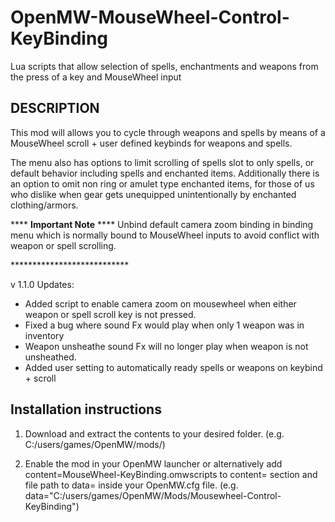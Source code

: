 # OpenMW-MouseWheel-Control-KeyBinding
Lua scripts that allow selection of spells, enchantments and weapons from the press of a key and MouseWheel input 


## DESCRIPTION

This mod will allows you to cycle through weapons and spells by means of a MouseWheel scroll + user defined keybinds for weapons and spells.

The menu also has options to limit scrolling of spells slot to only spells, or default behavior including spells and enchanted items. Additionally there is an option to omit non ring or amulet type enchanted items, for those of us who dislike when gear gets unequipped unintentionally by enchanted clothing/armors.

\*\*\*\* **Important Note** \*\*\*\*
Unbind default camera zoom binding in binding menu which is normally bound to MouseWheel inputs to avoid conflict with weapon or spell scrolling.

\*\*\*\*\*\*\*\*\*\*\*\*\*\*\*\*\*\*\*\*\*\*\*\*\*\*\*

v 1.1.0 Updates:
- Added script to enable camera zoom on mousewheel when either weapon or spell scroll key is not pressed.
- Fixed a bug where sound Fx would play when only 1 weapon was in inventory
- Weapon unsheathe sound Fx will no longer play when weapon is not unsheathed.
- Added user setting to automatically ready spells or weapons on keybind + scroll

## Installation instructions

1. Download and extract the contents to your desired folder. (e.g. C:/users/games/OpenMW/mods/)

2. Enable the mod in your OpenMW launcher or alternatively add content=MouseWheel-KeyBinding.omwscripts to content= section and file path to data= inside your OpenMW.cfg file. (e.g. data="C:/users/games/OpenMW/Mods/Mousewheel-Control-KeyBinding")
